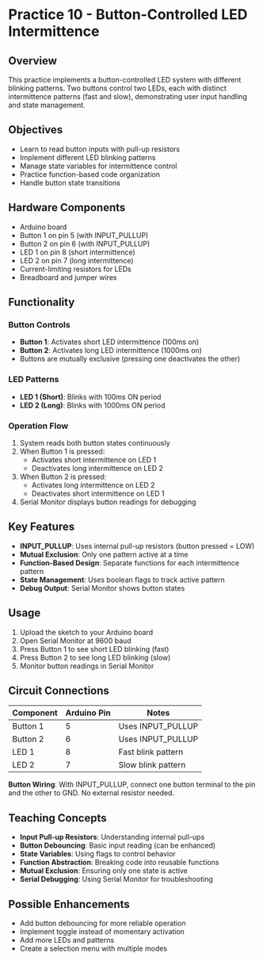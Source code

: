 # Practice 10 - Button-Controlled LED Intermittence

## Overview

This practice implements a button-controlled LED system with different blinking patterns. Two buttons control two LEDs, each with distinct intermittence patterns (fast and slow), demonstrating user input handling and state management.

## Objectives

- Learn to read button inputs with pull-up resistors
- Implement different LED blinking patterns
- Manage state variables for intermittence control
- Practice function-based code organization
- Handle button state transitions

## Hardware Components

- Arduino board
- Button 1 on pin 5 (with INPUT_PULLUP)
- Button 2 on pin 6 (with INPUT_PULLUP)
- LED 1 on pin 8 (short intermittence)
- LED 2 on pin 7 (long intermittence)
- Current-limiting resistors for LEDs
- Breadboard and jumper wires

## Functionality

### Button Controls

- **Button 1**: Activates short LED intermittence (100ms on)
- **Button 2**: Activates long LED intermittence (1000ms on)
- Buttons are mutually exclusive (pressing one deactivates the other)

### LED Patterns

- **LED 1 (Short)**: Blinks with 100ms ON period
- **LED 2 (Long)**: Blinks with 1000ms ON period

### Operation Flow

1. System reads both button states continuously
2. When Button 1 is pressed:
   - Activates short intermittence on LED 1
   - Deactivates long intermittence on LED 2
3. When Button 2 is pressed:
   - Activates long intermittence on LED 2
   - Deactivates short intermittence on LED 1
4. Serial Monitor displays button readings for debugging

## Key Features

- **INPUT_PULLUP**: Uses internal pull-up resistors (button pressed = LOW)
- **Mutual Exclusion**: Only one pattern active at a time
- **Function-Based Design**: Separate functions for each intermittence pattern
- **State Management**: Uses boolean flags to track active pattern
- **Debug Output**: Serial Monitor shows button states

## Usage

1. Upload the sketch to your Arduino board
2. Open Serial Monitor at 9600 baud
3. Press Button 1 to see short LED blinking (fast)
4. Press Button 2 to see long LED blinking (slow)
5. Monitor button readings in Serial Monitor

## Circuit Connections

| Component  | Arduino Pin | Notes                    |
|-----------|-------------|--------------------------|
| Button 1  | 5           | Uses INPUT_PULLUP        |
| Button 2  | 6           | Uses INPUT_PULLUP        |
| LED 1     | 8           | Fast blink pattern       |
| LED 2     | 7           | Slow blink pattern       |

**Button Wiring**: With INPUT_PULLUP, connect one button terminal to the pin and the other to GND. No external resistor needed.

## Teaching Concepts

- **Input Pull-up Resistors**: Understanding internal pull-ups
- **Button Debouncing**: Basic input reading (can be enhanced)
- **State Variables**: Using flags to control behavior
- **Function Abstraction**: Breaking code into reusable functions
- **Mutual Exclusion**: Ensuring only one state is active
- **Serial Debugging**: Using Serial Monitor for troubleshooting

## Possible Enhancements

- Add button debouncing for more reliable operation
- Implement toggle instead of momentary activation
- Add more LEDs and patterns
- Create a selection menu with multiple modes

